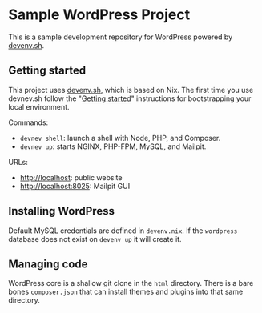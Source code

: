 # Sample WordPress Project

This is a sample development repository for WordPress powered by [devenv.sh](https://devenv.sh/).

## Getting started

This project uses [devenv.sh](https://devenv.sh/), which is based on Nix. The first time you use devnev.sh follow the "[Getting started](https://devenv.sh/getting-started/)" instructions for bootstrapping your local environment.

Commands:

- `devnev shell`: launch a shell with Node, PHP, and Composer.
- `devnev up`: starts NGINX, PHP-FPM, MySQL, and Mailpit.

URLs:

- [http://localhost](http://localhost): public website
- [http://localhost:8025](http://localhost:8025): Mailpit GUI

## Installing WordPress

Default MySQL credentials are defined in `devenv.nix`. If the `wordpress` database does not exist on `devenv up` it will create it.

## Managing code

WordPress core is a shallow git clone in the `html` directory. There is a bare bones `composer.json` that can install themes and plugins into that same directory.